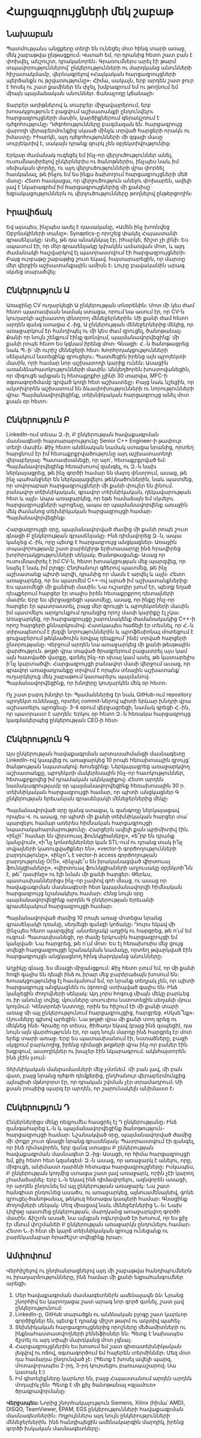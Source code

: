 # Հարցազրույցների մեկ շաբաթ

## Նախաբան

Պատմությանս անցքերը տեղի են ունեցել մոտ հինգ տարի առաջ, մեկ շաբաթվա ընթացքում։ Վստահ եմ, որ դրանից հետո շատ բան է փոխվել, անշուշտ, դրականորեն։ Գրառումներս արել էի թարմ տպավորություններով՝ ընկերությունների ու մարդկանց անունների հիշատակմամբ, վերնագրելով «Հայկական հարցազրույցների պերճանքն ու թշվառությունը»։ Հիմա, սակայն, երբ արդեն շատ ջուր է հոսել ու շատ քամիներ են փչել, խմբագրում եմ ու թողնում եմ միայն պայմանական անուններ. ճանաչողը կճանաչի։

Տարբեր առիթներով և տարբեր միջավայրերում, երբ խոսակցություն է բացվում աշխատանքի ընդունվելու հարցազրույցների մասին, կարծիքներում գերակշռում է դժգոհությունը։ Դժգոհությունները բազմազան են. հարցազրույց վարողի վերաբերմունքից սկսած մինչև տրված հարցերի որակն ու իմաստը։ Իհարկե, այդ դժգոհությունների մի զգալի մասը սուբյեկտիվ է, սակայն դրանք զուրկ չեն օբյեկտիվությունից։

Երկար ժամանակ ուզեցել եմ ինչ-որ վերլուծություններ անել, ուսումնասիրելով ընկերներիս ու ծանոթներիս, ինչպես նաև իմ սեփական փորձը, ու այդ վերլուծությունների վրա փորձել հասկանալ, թե ինչու եմ ես ինքս ձախողում հարցազրույցների մեծ մասը։ Հետո հասկացա, որ վերլուծություն անելու փոխարեն, ավելի լավ է նկարագրեմ իմ հարցազրույցներից մի քանիսը՝ եզրակացություններն ու վերլուծությունները թողնելով ընթերցողին։

## Իրավիճակ

Եվ այսպես, ինչպես ասել է դասականը, «Ամեն ինչ խոռնվեց Օբլոնսկիների տանը»։ Synaptics-ը որոշեց փակել Հայաստանի գրասենյակը։ Ասել, թե դա անակնկալ էր, իհարկե, ճիշտ չի լինի։ Ես սպասում էի, որ մեր գրասենյակը կփակեն ամառվան մոտ, և այդ ժամանակի հաշվարկով էլ պատրաստվում էի հարցազրույցների։ Բայց ուրբաթը շաբաթից շուտ եկավ. հայտարարեցին, որ մարտը մեր վերջին աշխատանքային ամիսն է։ Լուրը բավականին արագ սկսեց տարածվել։

## Ընկերություն Ա

Առաջինը CV ուղարկեցի Ա ընկերության տնօրենին։ Մոտ մի կես ժամ հետո պատասխան նամակ ստացա, որում նա ասում էր, որ CV-ն կուղարկի աշխատող փնտրող մենեջերներին։ Մի քանի ժամ հետո արդեն զանգ ստացա Հ.֊ից, Ա ընկերության մենեջերներից մեկից, որ առաջարկում էր հանդիպել ու մի կես ժամ զրուցել, ծանոթանալ։ Քանի որ նույն շենքում էինք գտնվում, պայմանավորվեցինք՝ մի քանի րոպե հետո ես կգնամ իրենց մոտ։ Գնացի։ Հ.֊ն ծանոթացրեց նաև Պ.֊ի՝ մի ուրիշ մենեջերի հետ։ Խորհրդակցությունների սենյակում նստեցինք զրուցելու։ Պատմեցին իրենց այն պրոյեկտի մասին, որի համար նոր աշխատողի կարիք ունեն։ Ասացին առանձնահատկությունների մասին։ Անկեղծորեն խոստովանեցին, որ միգուցե այնքան էլ հետաքրքիր չլինի 30 տարվա, MFC-ի օգտագործմամբ գրված կոդի հետ աշխատելը։ Բայց նաև նշեցին, որ ակտիվորեն աշխատում են ձևափոխությունների ու նորությունների վրա։ Պայմանավորվեցինք, տեխնիկական հարցազրույց անել մոտ քսան օր հետո։

## Ընկերություն Բ

LinkedIn-ում տեսա Զ.֊ի, Բ ընկերության հավաքագրման մասնագետի հայտարարությունը Senior C++ Engineer-ի թափուր տեղի մասին։ Քիչ հետո անձնական նամակ ստացա նրանից, որտեղ հարցնում էր իմ հետաքրքրվածությունը այդ աշխատատեղի վերաբերյալ։ Պատասխանեցի, որ այո՛, հետաքրքրված եմ։ Պայմանավորվեցինք հեռախոսով զանգել, ու Զ.֊ն նախ ներկայացրեց, թե ինչ գործի համար են մարդ փնտրում, ասաց, թե ինչ պահանջներ են ներկայացվելու թեկնածուներին, նաև պատմեց, որ սովորաբար հարցազրույցների մի քանի փուլեր են լինում. բանավոր տեխնիկական, գրավոր տեխնիկական, ղեկավարության հետ և այլն։ Ապա առաջարկեց, որ եթե համաձայն եմ սկսելու հարցազրույցների պրոցեսը, ապա օր պայմանավորվենք առաջին մեկ ժամանոց տեխնիկական հարցազրույցի համար։ Պայմանավորվեցինք։

Հարցազրույցի օրը, պայմանավորված ժամից մի քանի րոպե շուտ գնացի Բ ընկերության գրասենյակը։ Ինձ դիմավորեց Զ.֊ն, ապա կանչեց Հ.֊ին, որը պետք է հարցազրույց անցկացներ։ Առաջին տպավորությամբ շատ բարեկիրթ երիտասարդը ինձ հրավիրեց խորհրդակցությունների սենյակ։ Ծանոթացանք։ Ասաց որ ուսումնասիրել է իմ CV-ն, հետո խոսակցության մեջ պարզվեց, որ նայել է նաև իմ բլոգը։ Ընդհանուր գծերով պատմեց, թե ինչ աշխատանք պիտի արվի, դրանից որ մասն է արվել և այլն։ Հետո առաջարկեց, որ ես պատմեմ C++-ով արած իմ աշխատանքներից։ Ես պատմեցի մի քանիսի մասին։ Նա ուշադիր լսում էր, պետք եղած դեպքերում հարցեր էր տալիս իրեն հետաքրքրող դետալների մասին։ Երբ ես վերջացրեցի պատմելը, ասաց, որ ինքը ինչ-որ հարցեր էր պատրաստել, բայց մեր զրույցի և պրոյեկտների մասին իմ պատմելու արդյունքում դրանցից որոշ մասի կարիքը էլ չկա։ Առաջարկեց, որ հարցազրույցը շարունակենք ժամանակակից C++-ի որոշ հարցերի քննարկումով։ Հատկապես հաճելի էր տեսնել, որ Հ.֊ն տիրապետում է լեզվի նորություններին և պրոֆեսիոնալ մոտեցում է ցուցաբերում թեկնածուին (տվյալ դեպքում՝ ինձ) տրված հարցերի ընտրությանը։ Վերջում արդեն նա առաջարկեց մի քանի թեսթային վարժություն. թղթի վրա տպված ծրագրերում բացատրել այս կամ այն հատվածի վարքը, գտնել ինչ-որ սխալ կամ ասել, թե կատարելիս ի՛նչ կարտածվի։ Հարցազրույցի բանավոր մասի վերջում ասաց, որ գրավոր առաջադրանքը տրվում է որպես տնային աշխատանք՝ ուղարկելուց մեկ շաբաթում կատարելու պայմանով։ Պայմանավորվեցինք, որ խնդիրը կուղարկեն մեկ օր հետո։

Ոչ շատ բարդ խնդիր էր։ Պյամաններից էր նաև GitHub-ում repository պրոյեկտ ունենալը, որտեղ commit-ներով պիտի երևար խնդրի վրա աշխատելու պրոցեսը։ 3-4 օրում վերջացրեցի, նամակ գրեցի Հ.֊ին, որ պատրաստ է արդեն: Երկու օր հետո Զ.֊ն հեռակա հարցազրույց կազմակերպեց ընկերության CEO֊ի հետ։ 

## Ընկերություն Գ

Այս ընկերության հավաքագրման արտասահմանցի մասնագետը LinkedIn-ով կապվեց ու առաջարկեց 10 րոպե հեռախոսային զրույց՝ ծանթության նպատակով։ Խոսեցինք։ Ներկայացրեց առաջարկվող աշխատանքը, պրոյեկտի մակերեսային ինչ-որ հատկություններ, հետաքրքրվեց իմ դրամական ակնկալիքով։ Հետո արդեն նամակագրությամբ օր պայմանավորվեցինք հեռախոսային 30 ր. տեխնիկական հարցազրույցի համար, որ պիտի անցկացներ Գ ընկերության երեւանյան գրասենյակի մենեջերներից մեկը։ 

Պայմանավորված օրը զանգ ստացա, և զանգողը ներկայացավ որպես Վ. ու ասաց, որ պիտի մի քանի տեխնիկական հարցեր տա՝ պարզելու համար առերես հիմնական հարցազրույցի նպատակահարմարությունը։ Հարցերն ավելի քան պրիմիտիվ էին. «ինչի՞ համար են վիրտուալ ֆունկցիաները», «ե՞րբ են դրանք կանչվում», «ի՞նչ կոնտեյներներ կան STL-ում ու դրանց տակ ի՛նչ տվյալների կառուցվածքներ են», «vector-ի գործողությունների բարդությունը», «ինչո՞ւ է vector-ի access գործողության բարդությունը O(1)», «ինչպե՞ս են իրականացված վիրտուալ ֆունկցիաները», «վիրտուալ ֆունկցիաների աղյուսակը օբյեկտի՞նն է, թե՞ դասինը» ու էլի նման մի քանի հարցեր։ Թերևս, պատասխաններիցս ինչ-որ չափով գոհ մնաց, ու ասաց որ հավաքագրման մասնագետի հետ կպայմանավորվի հիմնական հարցազրույց նշանակելու համար։ Հենց նույն օրը պայմանավորվեցինք արդեն Գ ընկերության Երեւանի գրասենյակում հարցազրույցի համար։

Պայմանավորված ժամից 10 րոպե առաջ մոտեցա նրանց գրասենյակի դռանը, սեղմեցի զանգի կոճակը։ Դուրս եկավ մի (ինչպես հետո պարզվեց՝ անտեղյակ) աղջիկ ու հարցրեց, թե ո՛ւմ եմ ուզում։ Պատասխանեցի, որ ժամը երկուսին հարցազրույցի եմ կանչված։ Նա հարցրեց, թե ո՛ւմ մոտ։ Ես էլ հեռախոսիս մեջ ցույց տվեցի հարցազրույցի նշանակման նամակը, որտեղ թվարկված էին հարցազրույցն անցկացնող հինգ մարդկանց անունները։

Աղջիկը գնաց. ես մնացի միջանցքում։ Քիչ հետո լսում եմ, որ մի քանի հոգի գալիս են դեպի ինձ ու իրար մեջ բարձրաձայն խոսում են։ Խոսակցությունից էլ հասկանում եմ, որ նրանք տեղյակ չեն, որ պիտի հարցազրույց անցկացնեն ու (զոռով) ստիպված գալիս են։ Ինձ կանչեցին ժողովների սենյակ: Այդ չորս հոգուց միայն մեկը բարևեց ու իր անունը տվեց, մյուսները սոսուփոս նստոտեցին սեղանի մյուս կողմում։ Կենտրոնի նստողը, որին ես հիշում էի մի քանի տարի առաջ մի այլ ընկերությունում հարցազրույցից, հարցրեց. «Սկսե՞նք»։ Մյուսները գլխով արեցին։ Նա թղթի վրա մի քանի տող գրեց ու մեկնեց ինձ։ Գրածը որ տեսա, ծիծաղս եկավ (բայց ինձ զսպեցի), դա նույն այն վարժությունն էր, որ այդ նույն մարդը ինձ հարցրել էր մոտ երեք տարի առաջ։ Երբ ես պատասխանում էի, նստածները, բացի սկզբում բարևողից, իրենց դիմացի թղթերի վրա ինչ֊որ բաներ էին խզբզում, աստղիկներ ու խաչեր էին նկարագրում. ակնհայտորեն ինձ չէին լսում։

Տեխնիկական մանրամասների մեջ չմտնեմ. մի բան լավ, մի բան վատ, բայց նրանց դժգոհ դեմքերից, ընդհանուր վերաբերմունքից այնպիսի մթնոլորտ էր, որ դրական շփման չէր տրամադրում։ Մի քսան րոպեից պարզ էր արդեն, որ շարունակելն անիմաստ է։

## Ընկերություն Դ

Ընկերներիցս մեկը ռեզյումես հասցրել էլ Դ ընկերությանը։ Ինձ զանգահարեց Լ.֊ն և պայմանավորվեցինք ծանոթություն-հարցազրույցի համար։ Նշանակված օրը, պայմանավորված ժամից մի փոքր շուտ գնացի նրանց գրասենյակ։ Պատրաստվում էի զանգել, որ ինձ դիմավորեն, երբ զանգ ստացա Բ ընկերության հավաքագրման մասնագետ Զ.֊ից։ Ասացի, որ հիմա հարցազրույցի եմ, քիչ հետո հետ կզանգեմ։ Զ.֊ն ասաց, որ առաջարկ է անելու, որը, միգուցե, անիմաստ դարձնի հետագա հարցազրույցները։ Իսկապես, Բ ընկերության կողմից ստացա շատ լավ առաջարկ, որին չէի կարող չհամաձայնել։ Երբ Լ.֊ն եկավ ինձ դիմավորելու, ազնվորեն ասացի, որ արդեն ընդունել եմ այլ ընկերության առաջարկ։ Նա շատ հանգիստ ընդունեց ասածս, ու առաջարկեց, այնուամենայնիվ, գոնե զրուցել֊ծանոթանալ, թեկուզ հետագա կապերի համար։ Գնացինք ժողովների սենյակ։ ՄԵզ միացավ նաև մենեջերներից Ն.֊ն։ Նախ Լիլիթը պատմեց ընկերության, մարդկանց առաջարկվող գործի մասին։ Ճիշտն ասած, նա այնքան ոգևորված էր խոսում, որ ես քիչ էր մնում փոշմանեի Բ ընկերության առաջարկն ընդունելու համար։ Հետո Ն.֊ի հետ մի կարճ տեխնիկական զրույց ունեցանք ու բարեկամաբար հրաժեշտ տվեցինք իրար։

## Ամփոփում

Վերհիշելով ու ընդհանրացնելով այդ մի շաբաթվա հանդիպումներն ու իրադարձությունները, ինձ համար մի քանի եզրահանգումներ արեցի։

1. Մեր հավաքագրման մասնագետներն *ամենալավն են*։ Նրանց շնորհիվ ես կարողացա շատ արագ նոր գործ գտնել, շատ լավ ընկերությունում։  
2. LinkedIn-ը, GitHub տարածքն ու անձնական բլոգը շատ կարևոր գործիքներ են, պետք է դրանք միշտ թարմ ու ակտիվ պահել։   
3. Տեխնիկական հարցազրույցներից որոշները մեծամիտների ու ինքնահաստատվողների բենեֆիսներ են։ Պետք է նախապես ճշտել ու այդ տիպի մարդկանց մոտ չգնալ։  
4. Հարցազրույցներին ես խոսում եմ շատ գիտատեխնիկական լեզվով ու ոճով, օգտագործում եմ հայերեն տերմիններ։ Մեզ մոտ դա համարյա ընդունված չէ։ (Պետք է խոսել ավելի պարզ, մոտավորապես 2-րդ, 3-րդ կուրսեցու բառապաշարով։ Սա կատակ է։)  
5. Իմ գիտելիքները կարևոր են, բայց Հայաստանում արդեն արդեն մոդայիկ չեն։ Պետք է մի քիչ ծանոթանալ «գլամուռ» ծրագրավորմանը։

**Վերջապես։**  Նորից շնորհակալություն Siemens, Xilinx (հիմա՝ AMD), DISQO, TeamViewer, EPAM, EGS ընկերությունների հավաքագրման մասնագետներին։ Ողջույններս այդ նույն ընկերությունների մենեջերներին. ինձ հանդիպեցին ամենակարգին մարդիկ, իրենց գործի իսկական մասնագետները։


